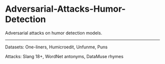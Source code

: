 # Adversarial-Attacks-Humor-Detection
Adversarial attacks on humor detection models.
***
Datasets: One-liners, Humicroedit, Unfunme, Puns

Attacks: Slang 18+, WordNet antonyms, DataMuse rhymes
